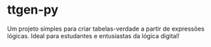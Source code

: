 # ttgen-py
Um projeto simples para criar tabelas-verdade a partir de expressões lógicas. Ideal para estudantes e entusiastas da lógica digital!
